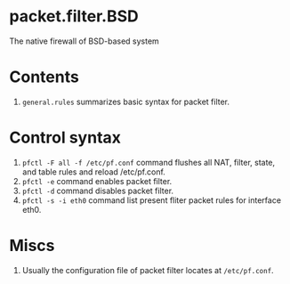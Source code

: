 # packet.filter.BSD
The native firewall of BSD-based system

# Contents
1) `general.rules` summarizes basic syntax for packet filter.

# Control syntax
1) `pfctl -F all -f /etc/pf.conf` command flushes all NAT, filter, state, and table rules and reload /etc/pf.conf.
2) `pfctl -e` command enables packet filter.
3) `pfctl -d` command disables packet filter.
4) `pfctl -s -i eth0` command list present fliter packet rules for interface eth0.

# Miscs
1) Usually the configuration file of packet filter locates at `/etc/pf.conf`.
